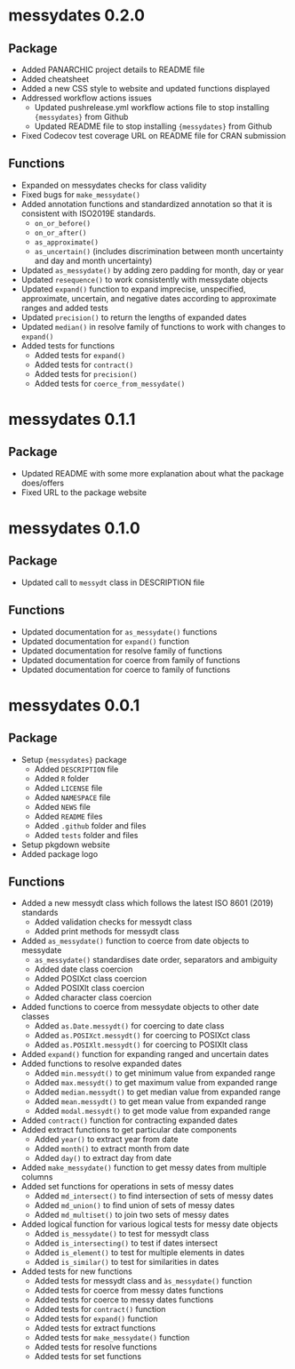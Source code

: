 # messydates 0.2.0

## Package
* Added PANARCHIC project details to README file
* Added cheatsheet
* Added a new CSS style to website and updated functions displayed
* Addressed workflow actions issues
  * Updated pushrelease.yml workflow actions file to stop installing 
  `{messydates}` from Github
  * Updated README file to stop installing `{messydates}` from Github
* Fixed Codecov test coverage URL on README file for CRAN submission

## Functions
* Expanded on messydates checks for class validity
* Fixed bugs for `make_messydate()`
* Added annotation functions and standardized annotation so that it is 
consistent with ISO2019E standards.
  * `on_or_before()`
  * `on_or_after()`
  * `as_approximate()`
  * `as_uncertain()` (includes discrimination between month uncertainty and 
  day and month uncertainty)
* Updated `as_messydate()` by adding zero padding for month, day or year
* Updated `resequence()` to work consistently with messydate objects
* Updated `expand()` function to expand imprecise, unspecified, approximate, 
uncertain, and negative dates according to approximate ranges and added tests
* Updated `precision()` to return the lengths of expanded dates
* Updated `median()` in resolve family of functions to work with changes to 
`expand()`
* Added tests for functions
  * Added tests for `expand()`
  * Added tests for `contract()`
  * Added tests for `precision()`
  * Added tests for `coerce_from_messydate()`
  

# messydates 0.1.1

## Package

* Updated README with some more explanation about what the package does/offers
* Fixed URL to the package website

# messydates 0.1.0

## Package

* Updated call to `messydt` class in DESCRIPTION file

## Functions

* Updated documentation for `as_messydate()` functions
* Updated documentation for `expand()` function
* Updated documentation for resolve family of functions
* Updated documentation for coerce from family of functions
* Updated documentation for coerce to family of functions

# messydates 0.0.1

## Package

* Setup `{messydates}` package
  * Added `DESCRIPTION` file
  * Added `R` folder
  * Added `LICENSE` file
  * Added `NAMESPACE` file
  * Added `NEWS` file
  * Added `README` files
  * Added `.github` folder and files
  * Added `tests` folder and files
* Setup pkgdown website
* Added package logo

## Functions

* Added a new messydt class which follows the latest ISO 8601 (2019) standards
  * Added validation checks for messydt class
  * Added print methods for messydt class
* Added `as_messydate()` function to coerce from date objects to messydate
  * `as_messydate()` standardises date order, separators and ambiguity
  * Added date class coercion
  * Added POSIXct class coercion
  * Added POSIXlt class coercion
  * Added character class coercion
* Added functions to coerce from messydate objects to other date classes
  * Added `as.Date.messydt()` for coercing to date class
  * Added `as.POSIXct.messydt()` for coercing to POSIXct class
  * Added `as.POSIXlt.messydt()` for coercing to POSIXlt class
* Added `expand()` function for expanding ranged and uncertain dates
* Added functions to resolve expanded dates
  * Added `min.messydt()` to get minimum value from expanded range
  * Added `max.messydt()` to get maximum value from expanded range
  * Added `median.messydt()` to get median value from expanded range
  * Added `mean.messydt()` to get mean value from expanded range
  * Added `modal.messydt()` to get mode value from expanded range
* Added `contract()` function for contracting expanded dates
* Added extract functions to get particular date components
  * Added `year()` to extract year from date
  * Added `month()` to extract month from date
  * Added `day()` to extract day from date
* Added `make_messydate()` function to get messy dates from multiple columns
* Added set functions for operations in sets of messy dates
  * Added `md_intersect()` to find intersection of sets of messy dates
  * Added `md_union()` to find union of sets of messy dates
  * Added `md_multiset()` to join two sets of messy dates
* Added logical function for various logical tests for messy date objects
  * Added `is_messydate()` to test for messydt class
  * Added `is_intersecting()` to test if dates intersect
  * Added `is_element()` to test for multiple elements in dates 
  * Added `is_similar()` to test for similarities in dates
* Added tests for new functions
  * Added tests for messydt class and `às_messydate()` function
  * Added tests for coerce from messy dates functions
  * Added tests for coerce to messy dates functions
  * Added tests for `contract()` function
  * Added tests for `expand()` function
  * Added tests for extract functions
  * Added tests for `make_messydate()` function
  * Added tests for resolve functions
  * Added tests for set functions
